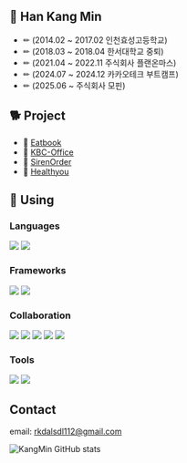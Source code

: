 ## 🐶 Han Kang Min  
+ ✏ (2014.02 ~ 2017.02 인천효성고등학교)
+ ✏ (2018.03 ~ 2018.04 한서대학교 중퇴)
+ ✏ (2021.04 ~ 2022.11 주식회사 플랜온마스)
+ ✏ (2024.07 ~ 2024.12 카카오테크 부트캠프)
+ ✏ (2025.06 ~ 주식회사 모핀)

## 🐕 Project  
+ 🙂 [Eatbook](https://github.com/rkdalsdl98/eatbook-releasenote)
+ 🙂 [KBC-Office](https://harpsharp.com/)
+ 🙂 [SirenOrder](https://github.com/rkdalsdl98/sirenorder-server)
+ 🙂 [Healthyou](https://github.com/rkdalsdl98/healthyou-app)

## 🧧 Using  
### Languages  
<img src="https://img.shields.io/badge/typescript-3178C6?style=for-the-badge&logo=typescript&logoColor=white"> <img src="https://img.shields.io/badge/javascript-F7DF1E?style=for-the-badge&logo=javascript&logoColor=black">    
### Frameworks  
<img src="https://img.shields.io/badge/nestjs-E0234E?style=for-the-badge&logo=nestjs&logoColor=white"> <img src="https://img.shields.io/badge/nextjs-000000?style=for-the-badge&logo=nextdotjs&logoColor=white">  
### Collaboration  
<img src="https://img.shields.io/badge/github-181717?style=for-the-badge&logo=github&logoColor=white"> <img src="https://img.shields.io/badge/notion-000000?style=for-the-badge&logo=notion&logoColor=white"> <img src="https://img.shields.io/badge/figma-F24E1E?style=for-the-badge&logo=figma&logoColor=white"> <img src="https://img.shields.io/badge/swagger-85EA2D?style=for-the-badge&logo=swagger&logoColor=white"> <img src="https://img.shields.io/badge/figma-F24E1E?style=for-the-badge&logo=figma&logoColor=white">  
### Tools  
<img src="https://img.shields.io/badge/vscode-007ACC?style=for-the-badge&logo=visualstudiocode&logoColor=white"> <img src="https://img.shields.io/badge/insomnia-4000BF?style=for-the-badge&logo=insomnia&logoColor=white">  

## Contact  
email: rkdalsdl112@gmail.com  

![KangMin GitHub stats](https://github-readme-stats.vercel.app/api?username=rkdalsdl98&show_icons=true&theme=dark)
